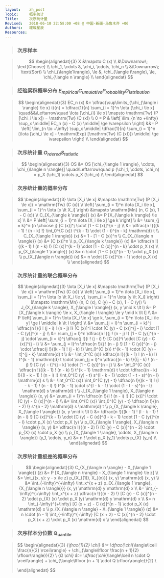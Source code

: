 ```yaml
---
layout:    zh_post
Topic:     概率统计
Title:     次序统计量
Revised:   2018-06-10 22:58:00 +08 @ 中国-新疆-乌鲁木齐 +06
Authors:   璀璨星辰
Resources:
---
```


> ### 次序样本

> $$
> \begin{alignedat}{3}
>                           X &\mapsto C (x) \\
>                             &\Downarrow\; \text{Choose} \\
>              \chi_1, \cdots &, \chi_i, \cdots, \chi_n \\
>                             &\Downarrow\; \text{Sort} \\
> \chi_{\langle1\rangle}, \le &, \chi_{\langle i\rangle}, \le, \chi_{\langle n \rangle} \\
> \end{alignedat}
> $$
>

> ### 经验累积概率分布 $E_{mpirical} C_{umulative} P_{robability} D_{istribution}$

> $$
> \begin{alignedat}{3}
> EC_n (x) &= \dfrac{\sup\limits_{\chi_{\langle i \rangle} \le x} i}{n} = \dfrac{1}{n} \sum_{i = 1}^n \Iota [\chi_i \le x] \quad&&\Leftarrow\quad \Iota [\chi_{i} \le x] \mapsto \mathrm{Tw} (P [\chi_i \le x]) = \mathrm{Tw} (C (x)) \\
>    0 = P & \left[ \lim_{n \to +\infty} \sup_x \middle| EC_n (x) - C (x) \middle| \ge \varepsilon \right]                      &&= P \left[ \lim_{n \to +\infty} \sup_x \middle| \dfrac{1}{n} \sum_{i = 1}^n (\Iota [\chi_i \le x] - \mathrm{Exp} [\mathrm{Tw} (C (x))]) \middle| \ge \varepsilon \right] \\
> \end{alignedat}
> $$
>

> ### 次序统计量 $O_{rdered} S_{tatistic}$

> $$
> \begin{alignedat}{3}
> OS &= OS [\chi_{\langle 1 \rangle}, \cdots, \chi_{\langle n \rangle}] \quad\Leftarrow\quad p (\chi_1, \cdots, \chi_n) = p_X (\chi_1) \cdots p_X (\chi_n) \\
> \end{alignedat}
> $$
>

> ### 次序统计量的概率分布

> $$
> \begin{alignedat}{3}
>                                                                 \Iota [X_i \le x] &\mapsto \mathrm{Tw} (P [X_i \le x]) = \mathrm{Tw} (C (x)) \\
> \left( \sum_{i = 1}^n \Iota [X_i \le x], \sum_{i = 1}^n \Iota [x \lt X_i] \right) &\mapsto \mathrm{Mn} (n, C (x), 1 - C (x)) \\
>                                                     C_{X_{\langle k \rangle}} (x) &= P [X_{\langle k \rangle} \le x] \\
>                                                                                   &= P \left[ \sum_{i = 1}^n \Iota [X_i \le x] \ge k \right] \\
>                                                                                   &= \sum_{j = k}^n {n \choose j} [C (x)]^j \cdot [1 - C (x)]^{n - j} \\
>                                                                                   &= \dfrac{n !}{(k - 1) ! (n - k) !} \int_0^{C (x)} t^{k - 1} \cdot (1 - t)^{n - k} \mathrm{d} t \\
>                                                     C_{X_{\langle 1 \rangle}} (x) &= 1 - [1 - C (x)]^n \\
>                                                     C_{X_{\langle n \rangle}} (x) &= [C (x)]^n \\
>                                                     p_{X_{\langle k \rangle}} (x) &= \dfrac{n !}{(k - 1) ! (n - k) !} [C (x)]^{k - 1} \cdot [1 - C (x)]^{n - k} \cdot p_X (x) \\
>                                                     p_{X_{\langle 1 \rangle}} (x) &= n \cdot [1 - C (x)]^{n - 1} \cdot p_X (x) \\
>                                                     p_{X_{\langle n \rangle}} (x) &= n \cdot [C (x)]^{n - 1} \cdot p_X (x) \\
> \end{alignedat}
> $$
>

> ### 次序统计量的联合概率分布

> $$
> \begin{alignedat}{3}
>                                                                                                         \Iota [X_i \le x] &\mapsto \mathrm{Tw} (P [X_i \le x]) = \mathrm{Tw} (C (x)) \\
> \left( \sum_{i = 1}^n \Iota [X_i \le x], \sum_{i = 1}^n \Iota [x \lt X_i \le y], \sum_{i = 1}^n \Iota [y \lt X_i] \right) &\mapsto \mathrm{Mn} (n, C (x), C (y) - C (x), 1 - C (y)) \\
>                                                      J_{X_{\langle k \rangle}, X_{\langle l \rangle}} (x, y \mid k \lt l) &= P [X_{\langle k \rangle} \le x, X_{\langle l \rangle} \le y \mid k \lt l] \\
>                                                                                                                           &= P \left[ \sum_{i = 1}^n \Iota [X_i \le x] \ge k, \sum_{i = 1}^n \Iota [X_i \le y] \ge l \middle| k \lt l \right] \\
>                                                                                                                           &= \sum_{j = l}^n \sum_{i = k}^j \dfrac{n !}{i ! (j - i) ! (n - j) !} [C (x)]^i \cdot [C (y) - C (x)]^{j - i} \cdot [1 - C (y)]^{n - j} \\
>                                                                                                                           &= \sum_{j = l}^n \dfrac{n !}{j ! (n - j) !} [1 - C (y)]^{n - j} \cdot \sum_{i = k}^j \dfrac{j !}{i ! (j - i) !} [C (x)]^i \cdot [C (y) - C (x)]^{j - i} \\
>                                                                                                                           &= \sum_{j = l}^n \dfrac{n !}{j ! (n - j) !} [1 - C (y)]^{n - j} \cdot \dfrac{j !}{(k - 1) ! (j - k) !} \int_0^{C (x)} t^{k - 1} \cdot [C (y) - t]^{j - k} \mathrm{d} t \\
>                                                                                                                           &= \int_0^{C (x)} \dfrac{n !}{(k - 1) ! (n - k) !} t^{k - 1} \mathrm{d} t \cdot \sum_{j = l}^n \dfrac{(n - k) !}{(j - k) ! (n - j) !} [C (y) - t]^{j - k} \cdot [1 - C (y)]^{n - j} \\
>                                                                                                                           &= \int_0^{C (x)} \dfrac{n !}{(k - 1) ! (n - k) !} t^{k - 1} \mathrm{d} t \cdot \dfrac{(n - k) !}{(l - k - 1) ! (n - l) !} \int_0^{C (y) - t} s^{l - k - 1} \cdot (1 - t - s)^{n - l} \mathrm{d} s \\
>                                                                                                                           &= \int_0^{C (x)} \int_0^{C (y) - t} \dfrac{n !}{(k - 1) ! (l - k - 1) ! (n - l) !} t^{k - 1} \cdot s^{l - k - 1} \cdot (1 - t - s)^{n - l} \mathrm{d} s \mathrm{d} t \\
>                                                                   J_{X_{\langle 1 \rangle}, X_{\langle n \rangle}} (x, y) &= \sum_{i = 1}^n \dfrac{n !}{i ! (n - i) !} [C (x)]^i \cdot [C (y) - C (x)]^{n - i} \\
>                                                                                                                           &= \int_0^{C (x)} \int_0^{C (y) - t} \dfrac{n !}{(n - 2) !} s^{n - 2} \mathrm{d} s \mathrm{d} t \\
>                                                      p_{X_{\langle k \rangle}, X_{\langle l \rangle}} (x, y \mid k \lt l) &= \dfrac{n !}{(k - 1) ! (l - k - 1) ! (n - l) !} [C (x)]^{k - 1} \cdot [C (y) - C (x)]^{l - k - 1} \cdot [1 - C (y)]^{n - l} \cdot p_X (x) \cdot p_X (y) \\
>                                                                   p_{X_{\langle 1 \rangle}, X_{\langle n \rangle}} (x, y) &= \dfrac{n !}{(n - 2) !} [C (y) - C (x)]^{n - 2} \cdot p_{X} (x) \cdot p_X (y) \\
>                                               p_{X_{\langle 1 \rangle}, \cdots, X_{\langle n \rangle}} (y_1, \cdots, y_n) &= n ! \cdot p_X (y_1) \cdots p_{X} (y_n) \\
> \end{alignedat}
> $$
>

> ### 次序统计量极差的概率分布

> $$
> \begin{alignedat}{3}
> C_{X_{\langle n \rangle} - X_{\langle 1 \rangle}} (z) &= P [X_{\langle n \rangle} - X_{\langle 1 \rangle} \le z] \\
>                                                       &= \int_{(x, y): y - x \le z} p_{X_{(1)}, X_{(n)}} (x, y) \mathrm{d} (x, y) \\
>                                                       &= \int_{-\infty}^{+\infty} \int_x^{x + z} p_{X_{\langle 1 \rangle}, {X_{\langle n \rangle}}} (x, y) \mathrm{d} y \mathrm{d} x \\
>                                                       &= \int_{-\infty}^{+\infty} \int_x^{x + z} \dfrac{n !}{(n - 2) !} [C (y) - C (x)]^{n - 2} \cdot p_{X} (x) \cdot p_X (y) \mathrm{d} y \mathrm{d} x \\
>                                                       &= n \int_{-\infty}^{+\infty} [C (x + z) - C (x)]^{n - 1} \cdot p_X (x) \mathrm{d} x \\
> p_{X_{\langle n \rangle} - X_{\langle 1 \rangle}} (z) &= n \cdot (n - 1) \int_{-\infty}^{+\infty} [C (x + z) - C (x)]^{n - 2} \cdot p_X (x + z) \cdot p_X (x) \mathrm{d} x \\
> \end{alignedat}
> $$
>

> ### 次序样本分位数 $\mathrm{Q_{uantile}}$

> $$
> \begin{alignedat}{3}
> {_\frac{1}{2} \chi} &:= \dfrac{\chi_{\langle\lceil \frac{n}{2} \rceil\rangle} + \chi_{\langle\lfloor \frac{n + 1}{2} \rfloor\rangle}}{2} \\
> {_Q \chi} &:= \dfrac{\chi_{\langle\lceil n \cdot Q \rceil\rangle} + \chi_{\langle\lfloor (n + 1) \cdot Q \rfloor\rangle}}{2} \\
>
>
> \end{alignedat}
> $$
>

